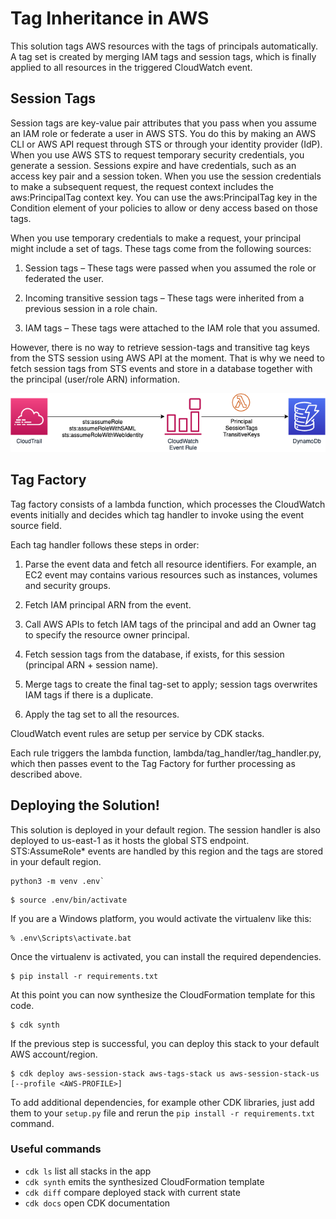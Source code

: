 
# Tag Inheritance in AWS

This solution tags AWS resources with the tags of principals automatically. 
A tag set is created by merging IAM tags and session tags, which is finally applied to all resources in the triggered
CloudWatch event. 

## Session Tags

Session tags are key-value pair attributes that you pass when you assume an IAM role or federate a user in AWS STS. 
You do this by making an AWS CLI or AWS API request through STS or through your identity provider (IdP).
When you use AWS STS to request temporary security credentials, you generate a session. 
Sessions expire and have credentials, such as an access key pair and a session token.
When you use the session credentials to make a subsequent request, the request context includes the aws:PrincipalTag 
context key. You can use the aws:PrincipalTag key in the Condition element of your policies to allow or deny access 
based on those tags.

When you use temporary credentials to make a request, your principal might include a set of tags. These tags come from the following sources:

1. Session tags – These tags were passed when you assumed the role or federated the user.

2. Incoming transitive session tags – These tags were inherited from a previous session in a role chain. 

3. IAM tags – These tags were attached to the IAM role that you assumed.

However, there is no way to retrieve session-tags and transitive tag keys from the STS session using AWS API at the moment. 
That is why we need to fetch session tags from STS events and store in a database together with the principal 
(user/role ARN) information. 

![Handling Session Tags](assets/session-tags-handler.png "Session Tags Handler")

## Tag Factory

Tag factory consists of a lambda function, which processes the CloudWatch events initially and decides which tag handler 
to invoke using the event source field.

Each tag handler follows these steps in order:

1. Parse  the event data and fetch all resource identifiers. For example, an EC2 event may contains various
resources such as instances, volumes and security groups. 

2. Fetch IAM principal ARN from the event.

3. Call AWS APIs to fetch IAM tags of the principal and add an Owner tag to specify the resource owner principal.

4. Fetch session tags from the database, if exists, for this session (principal ARN + session name).

5. Merge tags to create the final tag-set to apply; session tags overwrites IAM tags if there is a duplicate.

6. Apply the tag set to all the resources.


CloudWatch event rules are setup per service by CDK stacks.

Each rule triggers the lambda function, lambda/tag_handler/tag_handler.py, which then passes event to the Tag Factory for
further processing as described above.


## Deploying the Solution!

This solution is deployed in your default region. The session handler is also deployed to us-east-1 as it hosts the global
STS endpoint. STS:AssumeRole* events are handled by this region and the tags are stored in your default region.
```
python3 -m venv .env`
```

```
$ source .env/bin/activate
```

If you are a Windows platform, you would activate the virtualenv like this:

```
% .env\Scripts\activate.bat
```

Once the virtualenv is activated, you can install the required dependencies.

```
$ pip install -r requirements.txt
```

At this point you can now synthesize the CloudFormation template for this code.

```
$ cdk synth
```

If the previous step is successful, you can deploy this stack to your default AWS account/region.

```
$ cdk deploy aws-session-stack aws-tags-stack us aws-session-stack-us [--profile <AWS-PROFILE>]
```

To add additional dependencies, for example other CDK libraries, just add
them to your `setup.py` file and rerun the `pip install -r requirements.txt`
command.

### Useful commands

 * `cdk ls`          list all stacks in the app
 * `cdk synth`       emits the synthesized CloudFormation template
 * `cdk diff`        compare deployed stack with current state
 * `cdk docs`        open CDK documentation
 

 
 
